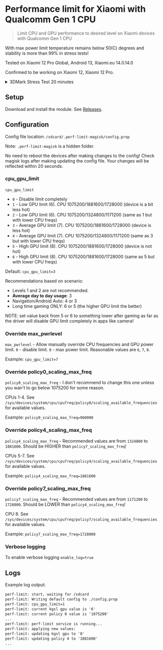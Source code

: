 # Performance limit for Xiaomi with Qualcomm Gen 1 CPU

> Limit CPU and GPU performance to desired level on Xiaomi devices with Qualcomm Gen 1 CPU

With max power limit temperature remains below 50(C) degrees and stability is more than 99% in stress tests!

Tested on Xiaomi 12 Pro Global, Android 13, Xiaomi.eu 14.0.14.0

Confirmed to be working on Xiaomi 12, Xiaomi 12 Pro.
<details> 
  <summary>3DMark Stress Test 20 minutes</summary>
  <img src="docs/3dMark-stress-test-20-minutes.jpg">
</details>

## Setup

Download and install the module. See [Releases](https://github.com/mgrybyk/perf-limit-magisk/releases).

## Configuration

Config file location: `/sdcard/.perf-limit-magisk/config.prop`

Note: `.perf-limit-magisk` is a hidden folder.

No need to reboot the devices after making changes to the config!
Check magisk logs after making updating the config file. 
Your changes will be reflected within 20 seconds.

### cpu_gpu_limit

`cpu_gpu_limit`

- `0` - Disable limit completely
- `1` - Low GPU limit (6). CPU 1075200/1881600/1728000 (device is a bit less hot)
- `2` - Low GPU limit (6). CPU 1075200/1324800/1171200 (same as 1 but with lower CPU freqs)
- `3` - Average GPU limit (7). CPU 1075200/1881600/1728000 (device is less hot)
- `4` - Average GPU limit (7). CPU 1075200/1324800/1171200 (same as 3 but with lower CPU freqs)
- `5` - High GPU limit (8). CPU 1075200/1881600/1728000 (device is not hot)
- `6` - High GPU limit (8). CPU 1075200/1881600/1728000 (same as 5 but with lower CPU freqs)

Default: `cpu_gpu_limit=3`

Recommendations based on scenario:

- Levels 1 and 2 are not recommended.
- **Average day to day usage**: 3
- Navigation/Android Auto: 4 or 3
- Long time gaming ONLY: 6 or 5 (the higher GPU limit the better)

NOTE: set value back from 5 or 6 to something lower after gaming as far as the driver will disable GPU limit completely in apps like camera!

### Override max_pwrlevel

`max_pwrlevel` - Allow manually override CPU frequencies and GPU power limit.
`0` - disable limit. `8` - max power limit.
Reasonable values are `6`, `7`, `8`.

Example: `cpu_gpu_limit=7`

### Override policy0_scaling_max_freq

`policy0_scaling_max_freq` - I don't recommend to change this one unless you wan't to go below 1075200 for some reason.

CPUs 1-4. See `/sys/devices/system/cpu/cpufreq/policy0/scaling_available_frequencies` for available values.

Example: `policy0_scaling_max_freq=960000`

### Override policy4_scaling_max_freq

`policy4_scaling_max_freq` - Recommended values are from `1324800` to `1881600`.
Should be HIGHER than `policy7_scaling_max_freq`!

CPUs 5-7. See `/sys/devices/system/cpu/cpufreq/policy4/scaling_available_frequencies` for available values.

Example: `policy4_scaling_max_freq=1881600`

### Override policy7_scaling_max_freq

`policy7_scaling_max_freq` - Recommended values are from `1171200` to `1728000`.
Should be LOWER than `policy4_scaling_max_freq`!

CPU 8. See `/sys/devices/system/cpu/cpufreq/policy7/scaling_available_frequencies` for available values.

Example: `policy7_scaling_max_freq=1728000`

### Verbose logging

To enable verbose logging `enable_log=true`

## Logs

Example log output:

```
perf-limit: start, waiting for /sdcard
perf-limit: Writing default config to ./config.prop
perf-limit: cpu_gpu_limit=1
perf-limit: current kgsl gpu value is '6'
perf-limit: current policy 0 value is '1075200'
...
perf-limit: perf-limit service is running...
perf-limit: applying new values:
perf-limit: updating kgsl gpu to '8'
perf-limit: updating policy 4 to '1881600'
...
```
